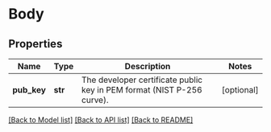 # Body

## Properties
Name | Type | Description | Notes
------------ | ------------- | ------------- | -------------
**pub_key** | **str** | The developer certificate public key in PEM format (NIST P-256 curve). | [optional] 

[[Back to Model list]](../README.md#documentation-for-models) [[Back to API list]](../README.md#documentation-for-api-endpoints) [[Back to README]](../README.md)


